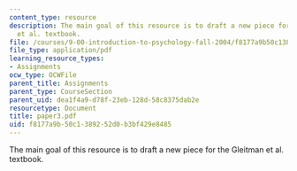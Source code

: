 ```yaml
---
content_type: resource
description: The main goal of this resource is to draft a new piece for the Gleitman
  et al. textbook.
file: /courses/9-00-introduction-to-psychology-fall-2004/f8177a9b50c1389252d0b3bf429e8485_paper3.pdf
file_type: application/pdf
learning_resource_types:
- Assignments
ocw_type: OCWFile
parent_title: Assignments
parent_type: CourseSection
parent_uid: dea1f4a9-d78f-23eb-128d-58c8375dab2e
resourcetype: Document
title: paper3.pdf
uid: f8177a9b-50c1-3892-52d0-b3bf429e8485
---
```

The main goal of this resource is to draft a new piece for the Gleitman et al. textbook.

